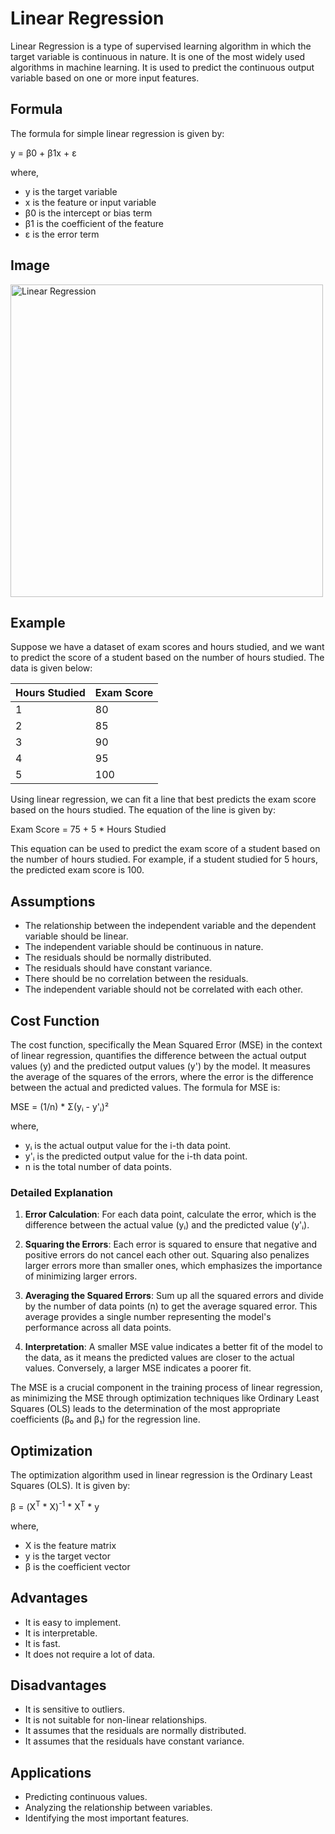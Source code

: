 # Linear Regression

Linear Regression is a type of supervised learning algorithm in which the target variable is continuous in nature. It is one of the most widely used algorithms in machine learning. It is used to predict the continuous output variable based on one or more input features.

## Formula

The formula for simple linear regression is given by:

y = β0 + β1x + ε

where,

*   y is the target variable
*   x is the feature or input variable
*   β0 is the intercept or bias term
*   β1 is the coefficient of the feature
*   ε is the error term

## Image

<img src="https://upload.wikimedia.org/wikipedia/commons/thumb/3/3a/Linear_regression.svg/1200px-Linear_regression.svg.png" alt="Linear Regression" width="500">


## Example

Suppose we have a dataset of exam scores and hours studied, and we want to predict the score of a student based on the number of hours studied. The data is given below:

| Hours Studied | Exam Score |
| --- | --- |
| 1 | 80 |
| 2 | 85 |
| 3 | 90 |
| 4 | 95 |
| 5 | 100 |

Using linear regression, we can fit a line that best predicts the exam score based on the hours studied. The equation of the line is given by:

Exam Score = 75 + 5 \* Hours Studied

This equation can be used to predict the exam score of a student based on the number of hours studied. For example, if a student studied for 5 hours, the predicted exam score is 100.


## Assumptions

*   The relationship between the independent variable and the dependent variable should be linear.
*   The independent variable should be continuous in nature.
*   The residuals should be normally distributed.
*   The residuals should have constant variance.
*   There should be no correlation between the residuals.
*   The independent variable should not be correlated with each other.



## Cost Function
The cost function, specifically the Mean Squared Error (MSE) in the context of linear regression, quantifies the difference between the actual output values (y) and the predicted output values (y') by the model. It measures the average of the squares of the errors, where the error is the difference between the actual and predicted values. The formula for MSE is:

MSE = (1/n) * Σ(yᵢ - y'ᵢ)²

where,

- yᵢ is the actual output value for the i-th data point.
- y'ᵢ is the predicted output value for the i-th data point.
- n is the total number of data points.

### Detailed Explanation


1. **Error Calculation**: For each data point, calculate the error, which is the difference between the actual value (yᵢ) and the predicted value (y'ᵢ).

2. **Squaring the Errors**: Each error is squared to ensure that negative and positive errors do not cancel each other out. Squaring also penalizes larger errors more than smaller ones, which emphasizes the importance of minimizing larger errors.

3. **Averaging the Squared Errors**: Sum up all the squared errors and divide by the number of data points (n) to get the average squared error. This average provides a single number representing the model's performance across all data points.

4. **Interpretation**: A smaller MSE value indicates a better fit of the model to the data, as it means the predicted values are closer to the actual values. Conversely, a larger MSE indicates a poorer fit.

The MSE is a crucial component in the training process of linear regression, as minimizing the MSE through optimization techniques like Ordinary Least Squares (OLS) leads to the determination of the most appropriate coefficients (β₀ and β₁) for the regression line.



## Optimization

The optimization algorithm used in linear regression is the Ordinary Least Squares (OLS). It is given by:

β = (X<sup>T</sup> * X)<sup>-1</sup> * X<sup>T</sup> * y

where,

*   X is the feature matrix
*   y is the target vector
*   β is the coefficient vector



## Advantages

*   It is easy to implement.
*   It is interpretable.
*   It is fast.
*   It does not require a lot of data.



## Disadvantages

*   It is sensitive to outliers.
*   It is not suitable for non-linear relationships.
*   It assumes that the residuals are normally distributed.
*   It assumes that the residuals have constant variance.



## Applications

*   Predicting continuous values.
*   Analyzing the relationship between variables.
*   Identifying the most important features.

